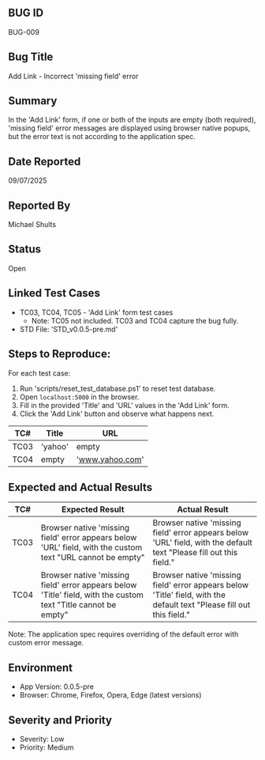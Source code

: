 ## BUG ID
BUG-009

## Bug Title
Add Link - Incorrect 'missing field' error 

## Summary
In the 'Add Link' form, if one or both of the inputs are empty (both required), 'missing field' error messages are displayed using browser native popups, but the error text is not according to the application spec. 

## Date Reported
09/07/2025

## Reported By
Michael Shults

## Status
Open

## Linked Test Cases
- TC03, TC04, TC05 - 'Add Link' form test cases
    - Note: TC05 not included. TC03 and TC04 capture the bug fully.
- STD File: 'STD_v0.0.5-pre.md'

## Steps to Reproduce:
For each test case:
1. Run 'scripts/reset_test_database.ps1' to reset test database.
2. Open `localhost:5000` in the browser.
3. Fill in the provided 'Title' and 'URL' values in the 'Add Link' form.
4. Click the 'Add Link' button and observe what happens next.

|TC# |Title  |URL            |
|----|-------|---------------|
|TC03|'yahoo'|empty          |
|TC04|empty  |'www.yahoo.com'|



## Expected and Actual Results
|TC# |                                   Expected Result                                                     |                                                     Actual Result                                            |
|----|-------------------------------------------------------------------------------------------------------|--------------------------------------------------------------------------------------------------------------|
|TC03|Browser native 'missing field' error appears below 'URL' field, with the custom text "URL cannot be empty"    | Browser native 'missing field' error appears below 'URL' field, with the default text "Please fill out this field."  |
|TC04|Browser native 'missing field' error appears below 'Title' field, with the custom text "Title cannot be empty"| Browser native 'missing field' error appears below 'Title' field, with the default text "Please fill out this field."|

Note: The application spec requires overriding of the default error with custom error message.


## Environment
- App Version: 0.0.5-pre
- Browser: Chrome, Firefox, Opera, Edge (latest versions)

## Severity and Priority
- Severity: Low
- Priority: Medium


